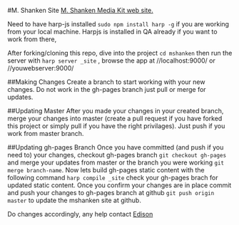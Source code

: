 #M. Shanken Site
[M. Shanken Media Kit web site.](http://www.mshanken.com)

Need to have harp-js installed ```sudo npm install harp -g``` if you are working from your local machine. Harpjs is installed in QA already if you want to work from there,

After forking/cloning this repo, dive into the project ```cd mshanken``` then run the server with ```harp server _site``` , browse the app at //localhost:9000/ or //youwebserver:9000/

##Making Changes
Create a branch to start working with your new changes. Do not work in the gh-pages branch just pull or merge for updates.

##Updating Master
After you made your changes in your created branch, merge your changes into master (create a pull request if you have forked this project or simply pull if you have the right privilages). Just push if you work from master branch.

##Updating gh-pages Branch
Once you have committed (and push if you need to) your changes, checkout gh-pages branch ```git checkout gh-pages``` and merge your updates from master or the branch you were working ```git merge branch-name```. Now lets build gh-pages static content with the following command ```harp compile _site``` check your gh-pages brach for updated static content. Once you confirm your changes are in place commit and push your changes to gh-pages branch at github ```git push origin master``` to update the mshanken site at github.


Do changes accordingly, any help contact [Edison](mailto:eleon@mshanken.com)
